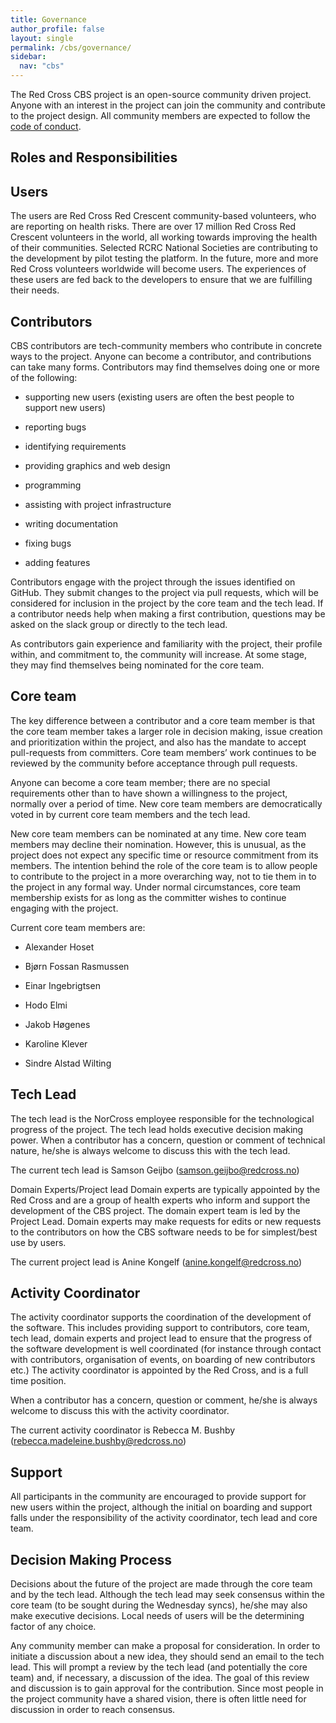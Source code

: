 ```yaml
---
title: Governance
author_profile: false
layout: single
permalink: /cbs/governance/
sidebar:
  nav: "cbs"
---
```


The Red Cross CBS project is an open-source community driven project. Anyone with an interest in the project can join the community and contribute to the project design. All community members are expected to follow the [code of conduct](https://cbsrc.org/contribute/codeofconduct/).

## Roles and Responsibilities

## Users

The users are Red Cross Red Crescent community-based volunteers, who are reporting on health risks. There are over 17 million Red Cross Red Crescent volunteers in the world, all working towards improving the health of their communities. Selected RCRC National Societies are contributing to the development by pilot testing the platform. In the future, more and more Red Cross volunteers worldwide will become users. The experiences of these users are fed back to the developers to ensure that we are fulfilling their needs.

## Contributors

CBS contributors are tech-community members who contribute in concrete ways to the project. Anyone can become a contributor, and contributions can take many forms. Contributors may find themselves doing one or more of the following:

* supporting new users (existing users are often the best people to support new users)

* reporting bugs

* identifying requirements

* providing graphics and web design

* programming

* assisting with project infrastructure

* writing documentation

* fixing bugs

* adding features

Contributors engage with the project through the issues identified on GitHub. They submit changes to the project via pull requests, which will be considered for inclusion in the project by the core team and the tech lead. If a contributor needs help when making a first contribution, questions may be asked on the slack group or directly to the tech lead.

As contributors gain experience and familiarity with the project, their profile within, and commitment to, the community will increase. At some stage, they may find themselves being nominated for the core team.

## Core team

The key difference between a contributor and a core team member is that the core team member takes a larger role in decision making, issue creation and prioritization within the project, and also has the mandate to accept pull-requests from committers. Core team members’ work continues to be reviewed by the community before acceptance through pull requests.

Anyone can become a core team member; there are no special requirements other than to have shown a willingness to the project, normally over a period of time. New core team members are democratically voted in by current core team members and the tech lead. 

New core team members can be nominated at any time. New core team members may decline their nomination. However, this is unusual, as the project does not expect any specific time or resource commitment from its members. The intention behind the role of the core team is to allow people to contribute to the project in a more overarching way, not to tie them in to the project in any formal way. Under normal circumstances, core team membership exists for as long as the committer wishes to continue engaging with the project.

Current core team members are:

* Alexander Hoset

* Bjørn Fossan Rasmussen

* Einar Ingebrigtsen

* Hodo Elmi

* Jakob Høgenes

* Karoline Klever

* Sindre Alstad Wilting

## Tech Lead

The tech lead is the NorCross employee responsible for the technological progress of the project. The tech lead holds executive decision making power. When a contributor has a concern, question or comment of technical nature, he/she is always welcome to discuss this with the tech lead.

The current tech lead is Samson Geijbo (samson.geijbo@redcross.no)

Domain Experts/Project lead Domain experts are typically appointed by the Red Cross and are a group of health experts who inform and support the development of the CBS project. The domain expert team is led by the Project Lead. Domain experts may make requests for edits or new requests to the contributors on how the CBS software needs to be for simplest/best use by users.

The current project lead is Anine Kongelf (anine.kongelf@redcross.no)

## Activity Coordinator 

The activity coordinator supports the coordination of the development of the software. This includes providing support to contributors, core team, tech lead, domain experts and project lead to ensure that the progress of the software development is well coordinated (for instance through contact with contributors, organisation of events, on boarding of new contributors etc.) The activity coordinator is appointed by the Red Cross, and is a full time position. 

When a contributor has a concern, question or comment, he/she is always welcome to discuss this with the activity coordinator. 

The current activity coordinator is Rebecca M. Bushby (rebecca.madeleine.bushby@redcross.no) 

## Support 

All participants in the community are encouraged to provide support for new users within the project, although the initial on boarding and support falls under the responsibility of the activity coordinator, tech lead and core team.  

## Decision Making Process 

Decisions about the future of the project are made through the core team and by the tech lead. Although the tech lead may seek consensus within the core team (to be sought during the Wednesday syncs), he/she may also make executive decisions. Local needs of users will be the determining factor of any choice.  

Any community member can make a proposal for consideration. In order to initiate a discussion about a new idea, they should send an email to the tech lead. This will prompt a review by the tech lead (and potentially the core team) and, if necessary, a discussion of the idea. The goal of this review and discussion is to gain approval for the contribution. Since most people in the project community have a shared vision, there is often little need for discussion in order to reach consensus. 
